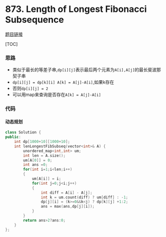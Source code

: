 # 873. Length of Longest Fibonacci Subsequence

[题目链接](https://leetcode.com/problems/length-of-longest-fibonacci-subsequence/)

[TOC]

### 思路
* 类似于最长的等差子串,`dp[i][j]`表示最后两个元素为`A[i],A[j]`的最长斐波那契子串
* `dp[i][j] = dp[k][i] A[k] = A[j]-A[i]`,如果k存在
* 否则`dp[i][j] = 2`
* 可以用map来查询是否存在`A[k] = A[j]-A[i]`

### 代码

#### 动态规划

```cpp
class Solution {
public:
    int dp[1000+10][1000+10];
    int lenLongestFibSubseq(vector<int>& A) {
        unordered_map<int,int> um;
        int len = A.size();
        um[A[0]] = 0;
        int ans =0;
        for(int i=1;i<len;i++)
        { 
            um[A[i]] = i;
            for(int j=0;j<i;j++)
            {
                int diff = A[i] - A[j];
                int k = um.count(diff) ? um[diff] : -1;
                dp[j][i] = (k>=0&&k<j) ? dp[k][j] +1:2;
                ans = max(ans,dp[j][i]);
            }
        }
        return ans>2?ans:0;
    }
};
```

